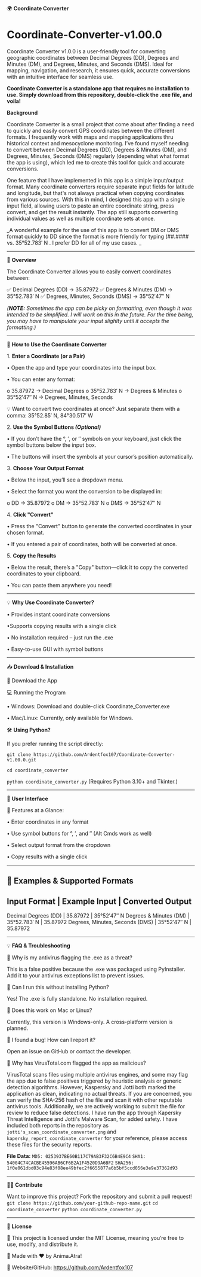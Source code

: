 🌍 **Coordinate Converter**

# Coordinate-Converter-v1.00.0

Coordinate Converter v1.0.0 is a user-friendly tool for converting geographic coordinates between Decimal Degrees (DD), Degrees and Minutes (DM), and Degrees, Minutes, and Seconds (DMS). Ideal for mapping, navigation, and research, it ensures quick, accurate conversions with an intuitive interface for seamless use.

**Coordinate Converter is a standalone app that requires no installation to use. Simply download from this repository, double-click the .exe file, and voila!** 


**Background**

Coordinate Converter is a small project that come about after finding a need to quickly and easily convert GPS coordinates between the different formats. I frequently work with maps and mapping applications thru historical context and mesocyclone monitoring. I’ve found myself needing to convert between Decimal Degrees (DD), Degrees & Minutes (DM), and Degrees, Minutes, Seconds (DMS) regularly (depending what what format the app is using), which led me to create this tool for quick and accurate conversions. 

One feature that I have implemented in this app is a simiple input/output format. Many coordinate converters require separate input fields for latitude and longitude, but that's not always practical when copying coordinates from various sources. With this in mind, I designed this app with a single input field, allowing users to paste an entire coordinate string, press convert, and get the result instantly. The app still supports converting individual values as well as multiple coordinate sets at once.

_A wonderful example for the use of this app is to convert DM or DMS format quickly to DD since the format is more friendly for typing (##.#### vs. 35°52.783′ N . I prefer DD for all of my use cases. _
________________________________________
🔹 **Overview**

The Coordinate Converter allows you to easily convert coordinates between:

✅ Decimal Degrees (DD) → 35.87972
✅ Degrees & Minutes (DM) → 35°52.783′ N
✅ Degrees, Minutes, Seconds (DMS) → 35°52′47″ N

_(**NOTE:** Sometimes the app can be picky on formatting, even though it was intended to be simplified. I will work on this in the future. For the time being, you may have to manipulate your input slighlty until it accepts the formatting.)_
________________________________________
📌 **How to Use the Coordinate Converter**

1️. **Enter a Coordinate (or a Pair)**

•	Open the app and type your coordinates into the input box.

•	You can enter any format:

o	35.87972 → Decimal Degrees
o	35°52.783′ N → Degrees & Minutes
o	35°52′47″ N → Degrees, Minutes, Seconds

💡 Want to convert two coordinates at once?
Just separate them with a comma:
35°52.85′ N, 84°30.517′ W

2️. **Use the Symbol Buttons _(Optional)_**

•	If you don’t have the °, ′, or ″ symbols on your keyboard, just click the symbol buttons below the input box.

•	The buttons will insert the symbols at your cursor’s position automatically.

3️. **Choose Your Output Format**

•	Below the input, you’ll see a dropdown menu.

•	Select the format you want the conversion to be displayed in:

o	DD → 35.87972
o	DM → 35°52.783′ N
o	DMS → 35°52′47″ N

4️. **Click "Convert"**

•	Press the "Convert" button to generate the converted coordinates in your chosen format.

•	If you entered a pair of coordinates, both will be converted at once.

5️. **Copy the Results**

• Below the result, there’s a "Copy" button—click it to copy the converted coordinates to your clipboard.

•	You can paste them anywhere you need!
________________________________________
💡 **Why Use Coordinate Converter?**

•	Provides instant coordinate conversions

•Supports copying results with a single click

•	No installation required – just run the .exe

•	Easy-to-use GUI with symbol buttons
________________________________________
📥 **Download & Installation**

📌 Download the App

💻 Running the Program

•	Windows: Download and double-click Coordinate_Converter.exe

•	Mac/Linux: Currently, only available for Windows.

🛠️ **Using Python?**

If you prefer running the script directly:

`git clone https://github.com/Ardentfox107/Coordinate-Converter-v1.00.0.git`

`cd coordinate_converter`

`python coordinate_converter.py`
(Requires Python 3.10+ and Tkinter.)
________________________________________
🎨 **User Interface** 

🔹 Features at a Glance:

•	Enter coordinates in any format

•	Use symbol buttons for °, ′, and ″ (Alt Cmds work as well)

•	Select output format from the dropdown

•	Copy results with a single click
________________________________________
🚀 **Examples & Supported Formats**
--------------------------------------------------------------------
**Input Format**			          | **Example Input**	| **Converted Output**
--------------------------------------------------------------------
Decimal Degrees (DD)		        | 35.87972	        | 35°52′47″ N
Degrees & Minutes (DM)		      | 35°52.783′ N    	| 35.87972
Degrees, Minutes, Seconds (DMS)	| 35°52′47″ N	      | 35.87972
____________________________________________________________________

💡 **FAQ & Troubleshooting**

🔹 Why is my antivirus flagging the .exe as a threat?

This is a false positive because the .exe was packaged using PyInstaller. Add it to your antivirus exceptions list to prevent issues.

🔹 Can I run this without installing Python?

Yes! The .exe is fully standalone. No installation required.

🔹 Does this work on Mac or Linux?

Currently, this version is Windows-only. A cross-platform version is planned.

🔹 I found a bug! How can I report it?

Open an issue on GitHub or contact the developer.

🔹 Why has VirusTotal.com flagged the app as malicious?

VirusTotal scans files using multiple antivirus engines, and some may flag the app due to false positives triggered by heuristic analysis or generic detection algorithms. However, Kaspersky and Jotti both marked the application as clean, indicating no actual threats. If you are concerned, you can verify the SHA-256 hash of the file and scan it with other reputable antivirus tools. Additionally, we are actively working to submit the file for review to reduce false detections. I have run the app through Kapersky Threat Intelligence and Jotti's Malware Scan, for added safety. I have included both reports in the repository as `jotti's_scan_coordinate_converter.png` and `kapersky_report_coordinate_converter` for your reference, please access these files for the security reports. 

**File Data:**
`MD5: 0253937BE60B117C79AB3F32C6B4E9C4`
`SHA1: 54004C74CACBE45596AB6CF6B2A1F4520D9A6BF2`
`SHA256: 1f0e061dbd03c94e83f08ee49bfec2f6655877a6b5bf5ccd056e3e9e37362d93`
________________________________________
👨‍💻 **Contribute**

Want to improve this project? Fork the repository and submit a pull request!
`git clone https://github.com/your-github-repo-name.git`
`cd coordinate_converter`
`python coordinate_converter.py`
________________________________________
📜 **License**

📜 This project is licensed under the MIT License, meaning you’re free to use, modify, and distribute it.

🚀 Made with ❤️ by Anima.Atra!

🔗 Website/GitHub: https://github.com/Ardentfox107
